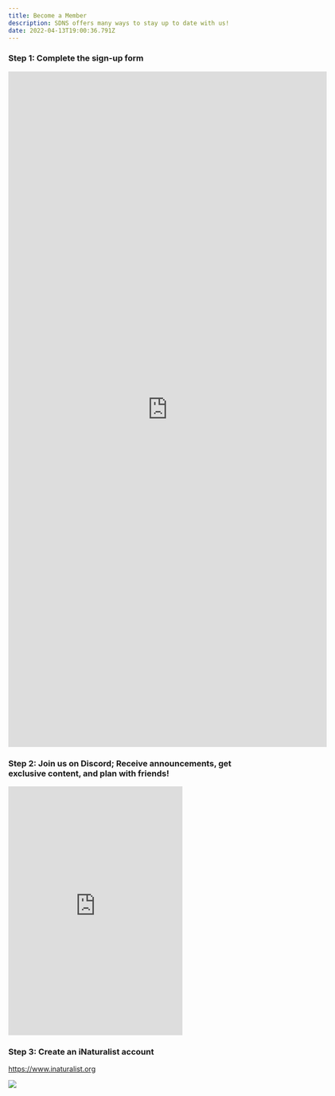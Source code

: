```yaml
---
title: Become a Member
description: SDNS offers many ways to stay up to date with us!
date: 2022-04-13T19:00:36.791Z
---
```

### Step 1: Complete the sign-up form

<iframe src="https://docs.google.com/forms/d/e/1FAIpQLScUsTydJHQBfBOMAmBrOkDnO5_T1KZUMTvsmja930iLTuQDdA/viewform?embedded=true" width="640" height="1357" frameborder="0" marginheight="0" marginwidth="0">Loading…</iframe>

### [](https://docs.google.com/forms/d/e/1FAIpQLScUsTydJHQBfBOMAmBrOkDnO5_T1KZUMTvsmja930iLTuQDdA/viewform?usp=sf_link)Step 2: Join us on Discord; Receive announcements, get exclusive content, and plan with friends!

<iframe src="https://discord.com/widget?id=945091374758375504&theme=dark" width="350" height="500" allowtransparency="true" frameborder="0" sandbox="allow-popups allow-popups-to-escape-sandbox allow-same-origin allow-scripts"></iframe>

### Step 3: Create an iNaturalist account

<https://www.inaturalist.org>

![](/assets/images/posts/logo.png)